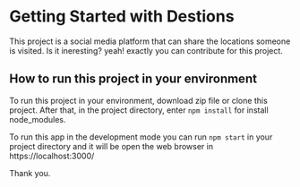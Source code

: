 # Getting Started with Destions

This project is a social media platform that can share the locations someone is visited. Is it ineresting? yeah! exactly you can contribute for this project.

## How to run this project in your environment

To run this project in your environment, download zip file or clone this project. After that, in the project directory, enter `npm install` for install node_modules.

To run this app in the development mode you can run `npm start` in your project directory and it will be open the web browser in https://localhost:3000/

Thank you.
